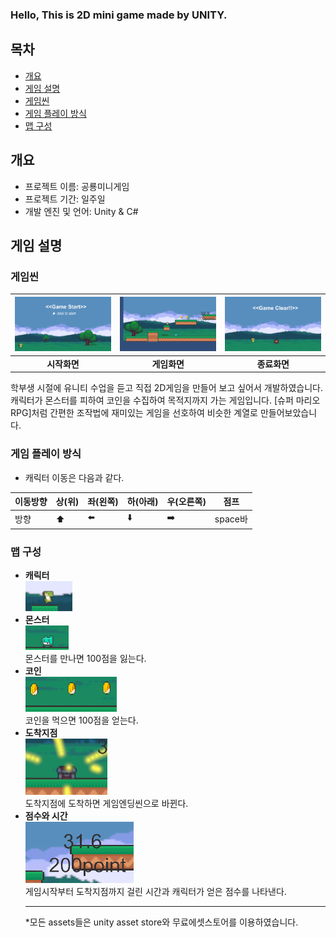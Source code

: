 ### Hello, This is 2D mini game made by UNITY.
## **목차**
- [개요](#개요)
- [게임 설명](##게임설명)
- [게임씬](###게임씬)
- [게임 플레이 방식](###게임플레이방식)
- [맵 구성](###맵구성)


## **개요**
- 프로젝트 이름: 공룡미니게임
- 프로젝트 기간: 일주일
- 개발 엔진 및 언어: Unity & C#

## **게임 설명**

### 게임씬
|<img src=readmeImages/start.png>|<img src=readmeImages/game.png>|<img src=readmeImages/clear.png>|
|:---:|:---:|:---:|
|**시작화면**|**게임화면**|**종료화면**|

학부생 시절에 유니티 수업을 듣고 직접 2D게임을 만들어 보고 싶어서 개발하였습니다. <br/>
캐릭터가 몬스터를 피하여 코인을 수집하여 목적지까지 가는 게임입니다. [슈퍼 마리오 RPG]처럼 간편한 조작법에 재미있는 게임을 선호하여 비슷한 계열로 만들어보았습니다. <br/>

### 게임 플레이 방식
- 캐릭터 이동은 다음과 같다. 
  
|이동방향|상(위)|좌(왼쪽)|하(아래)|우(오른쪽)|점프|
|---|---|---|---|---|---|
|방향|⬆️|⬅️|⬇️|➡️|space바|


### 맵 구성
- **캐릭터**
  <br/>
  <img src=readmeImages/dino.png>
- **몬스터**
  <br/>
  <img src=readmeImages/enemy.png><br/>
   몬스터를 만나면 100점을 잃는다.
- **코인**
  <br/>
  <img src=readmeImages/coin.png><br/>
   코인을 먹으면 100점을 얻는다.
- **도착지점**
  <br/>
  <img src=readmeImages/arrive.png><br/>
   도착지점에 도착하면 게임엔딩씬으로 바뀐다.
- **점수와 시간**
  <br/>
  <img src=readmeImages/score.png><br/>
  게임시작부터 도착지점까지 걸린 시간과 캐릭터가 얻은 점수를 나타낸다. 
  <hr/>
  *모든 assets들은 unity asset store와 무료에셋스토어를 이용하였습니다. 

